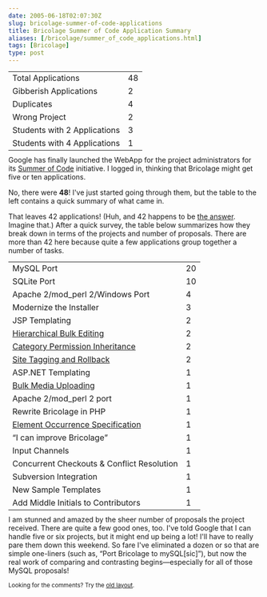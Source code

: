 ```yaml
--- 
date: 2005-06-18T02:07:30Z
slug: bricolage-summer-of-code-applications
title: Bricolage Summer of Code Application Summary
aliases: [/bricolage/summer_of_code_applications.html]
tags: [Bricolage]
type: post
---
```


<table style="float:left; margin: 0 10px 10px 0">
  <tr class="odd"><td>Total Applications</td><td class="num">48</td></tr>
  <tr><td>Gibberish Applications</td><td class="num">2</td></tr>
  <tr class="odd"><td>Duplicates</td><td class="num">4</td></tr>
  <tr><td>Wrong Project</td><td class="num">2</td></tr>
  <tr class="odd"><td>Students with 2 Applications</td><td class="num">3</td></tr>
  <tr><td>Students with 4 Applications</td><td class="num">1</td></tr>
</table>

<p>Google has finally launched the WebApp for the project administrators for its <a href="http://code.google.com/" title="Google Summer of Code">Summer of Code</a> initiative. I logged in, thinking that Bricolage might get five or ten applications.</p>

<p>No, there were <strong>48</strong>! I've just started going through them, but the table to the left contains a quick summary of what came in.</p>

<p>That leaves 42 applications! (Huh, and 42 happens to be <a href="http://www.h2g2.com">the answer</a>. Imagine that.) After a quick survey, the table below summarizes how they break down in terms of the projects and number of proposals. There are more than 42 here because quite a few applications group together a number of tasks.</p>

<table style="float:right; margin: 0 0 10px 10px">
  <tr class="odd"><td>MySQL Port</td><td class="num">20</td></tr>
  <tr><td>SQLite Port</td><td class="num">10</td></tr>
  <tr class="odd"><td>Apache 2/mod_perl 2/Windows Port</td><td class="num">4</td></tr>
  <tr><td>Modernize the Installer</td><td class="num">3</td></tr>
  <tr class="odd"><td>JSP Templating</td><td class="num">2</td></tr>
  <tr><td><a href="http://bugs.bricolage.cc/show_bug.cgi?id=836">Hierarchical Bulk Editing</a></td><td class="num">2</td></tr>
  <tr class="odd"><td><a href="http://bugs.bricolage.cc/show_bug.cgi?id=832">Category Permission Inheritance</a></td><td class="num">2</td></tr>
  <tr><td><a href="http://bugs.bricolage.cc/show_bug.cgi?id=844">Site Tagging and Rollback</a></td><td class="num">2</td></tr>
  <tr class="odd"><td>ASP.NET Templating</td><td class="num">1</td></tr>
  <tr><td><a href="http://bugs.bricolage.cc/show_bug.cgi?id=985">Bulk Media Uploading</a></td><td class="num">1</td></tr>
  <tr class="odd"><td>Apache 2/mod_perl 2 port</td><td class="num">1</td></tr>
  <tr><td>Rewrite Bricolage in PHP</td><td class="num">1</td></tr>
  <tr class="odd"><td><a href="http://bugs.bricolage.cc/show_bug.cgi?id=986">Element Occurrence Specification</a></td><td class="num">1</td></tr>
  <tr><td><q>I can improve Bricolage</q></td><td class="num">1</td></tr>
  <tr class="odd"><td>Input Channels</td><td class="num">1</td></tr>
  <tr><td>Concurrent Checkouts &amp; Conflict Resolution</td><td class="num">1</td></tr>
  <tr class="odd"><td>Subversion Integration</td><td class="num">1</td></tr>
  <tr><td>New Sample Templates</td><td class="num">1</td></tr>
  <tr class="odd"><td>Add Middle Initials to Contributors</td><td class="num">1</td></tr>
</table>

<p>I am stunned and amazed by the sheer number of proposals the project received. There are quite a few good ones, too. I've told Google that I can handle five or six projects, but it might end up being a lot! I'll have to really pare them down this weekend. So fare I've eliminated a dozen or so that are simple one-liners (such as, <q>Port Bricolage to mySQL[sic]</q>), but now the real work of comparing and contrasting begins&#x2014;especially for all of those MySQL proposals!</p>

<p class="past"><small>Looking for the comments? Try the <a rel="nofollow" href="//past.justatheory.com/bricolage/summer_of_code_applications.html">old layout</a>.</small></p>


